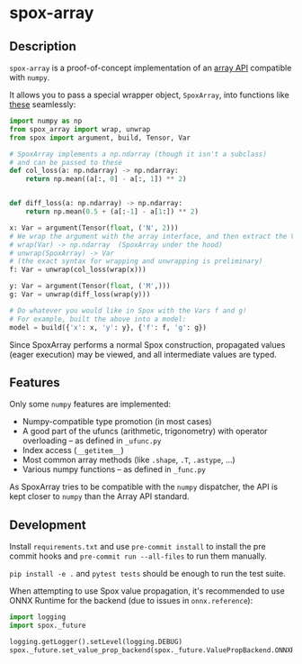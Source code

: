 # spox-array

## Description

`spox-array` is a proof-of-concept implementation of an
[array API](https://data-apis.org/array-api/2022.12/index.html)
compatible with `numpy`.

It allows you to pass a special wrapper object, `SpoxArray`,
into functions like [these](https://github.com/jbachurski/spox-array/blob/main/tests/test_examples.py) seamlessly:

```py
import numpy as np
from spox_array import wrap, unwrap
from spox import argument, build, Tensor, Var

# SpoxArray implements a np.ndarray (though it isn't a subclass)
# and can be passed to these
def col_loss(a: np.ndarray) -> np.ndarray:
    return np.mean((a[:, 0] - a[:, 1]) ** 2)


def diff_loss(a: np.ndarray) -> np.ndarray:
    return np.mean(0.5 + (a[:-1] - a[1:]) ** 2)

x: Var = argument(Tensor(float, ('N', 2)))
# We wrap the argument with the array interface, and then extract the Var.
# wrap(Var) -> np.ndarray  (SpoxArray under the hood)
# unwrap(SpoxArray) -> Var
# (the exact syntax for wrapping and unwrapping is preliminary)
f: Var = unwrap(col_loss(wrap(x)))

y: Var = argument(Tensor(float, ('M',)))
g: Var = unwrap(diff_loss(wrap(y)))

# Do whatever you would like in Spox with the Vars f and g!
# For example, built the above into a model:
model = build({'x': x, 'y': y}, {'f': f, 'g': g})
```

Since SpoxArray performs a normal Spox construction, propagated values
(eager execution) may be viewed, and all intermediate values are typed.

## Features

Only some `numpy` features are implemented:

- Numpy-compatible type promotion (in most cases)
- A good part of the ufuncs (arithmetic, trigonometry) with operator overloading – as defined in `_ufunc.py`
- Index access (`__getitem__`)
- Most common array methods (like `.shape`, `.T`, `.astype`, ...)
- Various numpy functions – as defined in `_func.py`

As SpoxArray tries to be compatible with the `numpy` dispatcher,
the API is kept closer to `numpy` than the Array API standard.

## Development

Install `requirements.txt` and use `pre-commit install` to install the pre commit hooks
and `pre-commit run --all-files` to run them manually.

`pip install -e .` and `pytest tests` should be enough to run the test suite.

When attempting to use Spox value propagation, it's recommended to
use ONNX Runtime for the backend (due to issues in `onnx.reference`):

```py
import logging
import spox._future

logging.getLogger().setLevel(logging.DEBUG)
spox._future.set_value_prop_backend(spox._future.ValuePropBackend.ONNXRUNTIME)
```
